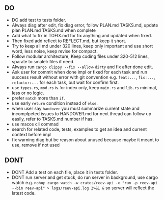 ## DO
- DO add test to tests folder.
- Always diag after edit, fix diag error, follow PLAN.md TASKS.md, update plan PLAN.md TASKS.md when complete
- Add what to fix in TOFIX.md for fix anything and updated when fixed.
- Then fixed add reflect to REFLECT.md, but keep it short.
- Try to keep all md under 320 lines, keep only important and use short word, less noise, keep revise for compact.
- Follow modular architecture, Keep coding files under 320-512 lines, sparate to smalelr files if need.
- Always run `cargo clippy --fix --allow-dirty` and fix after done edit.
- Ask user for commit when done impl or fixed for each task and run success result without error with git convention e.g. `feat:...`, `fix:...`, `refactor:...` for each task, but wait for confirm first.
- use `types.rs`, `mod.rs` is for index only, keep `main.rs` and `lib.rs` minimal, less or no logic.
- prefer `match` more than `if`.
- use early `return` condition instead of `else`.
- when user say `handover` you must summarize current state and incomplpeted issues to HANDOVER.md for next thread can follow up easily, refer to TASKS.md number if has.
- use macos cli commad
- search for related code, tests, examples to get an idea and current context before impl
- fix warning diag but be reason about unused because maybe it meant to use, remove if not used

## DONT
- DONT Add a test on each file, place it in tests folder.
- DONT run server and get stuck, do run server in background, use cargo watch e.g. `nohup cargo watch -w crates/reev-api -x "run -p reev-api --bin reev-api" > logs/reev-api.log 2>&1 &` so server will reflect the latest code.
